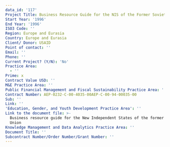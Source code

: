 ```yaml
---
data_id: '117'
Project Title: Business Resource Guide for the NIS of the Former Soviet Union
Start Year: '1996'
End Year: '1996'
ISO3 Code: ''
Region: Europe and Eurasia
Country: Europe and Eurasia
Client/ Donor: USAID
Point of contact: ''
Email: ''
Phone: ''
Current Project? (Y/N): 'No'
Practice Area:
  - ''
Prime: x
Contract Value USD: ''
M&E Practice Area: ''
Public Financial Management and Fiscal Sustainability Practice Area: ''
Contract Number: AEP-0232-C-00-4035-00AEP-C-00-94-00035-00
Sub: ''
Link: ''
'Education, Gender, and Youth Development Practice Area': ''
Link to the document file: >-
  Business resource guide for the New Independent States of the former Soviet
  Union
Knowledge Management and Data Analytics Practice Area: ''
Document Title: ''
Subcontract Number/Order Number/Grant Number: ''
---
```

